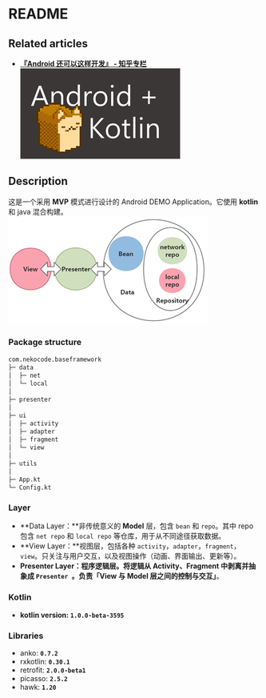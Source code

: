 # README

## Related articles
- [**『Android 还可以这样开发』 - 知乎专栏**](http://zhuanlan.zhihu.com/kotandroid)  
![](art/logo.png)

## Description
这是一个采用 **MVP** 模式进行设计的 Android DEMO Application。它使用 **kotlin** 和 java 混合构建。
![](art/layer.png)

### Package structure
```
com.nekocode.baseframework
├─ data
│  ├─ net
│  └─ local
│ 
├─ presenter
│ 
├─ ui
│  ├─ activity
│  ├─ adapter
│  ├─ fragment
│  └─ view
│ 
├─ utils
│ 
├─ App.kt
└─ Config.kt
```

### Layer
- **Data Layer：**非传统意义的 **Model** 层，包含 `bean` 和 `repo`。其中 repo 包含 `net repo` 和 `local repo` 等仓库，用于从不同途径获取数据。
- **View Layer：**视图层，包括各种 `activity`，`adapter`，`fragment`，`view`。只关注与用户交互，以及视图操作（动画、界面输出、更新等）。
- **Presenter Layer：**程序逻辑层。将逻辑从 Activity、Fragment 中剥离并抽象成 `Presenter `。负责**「View 与 Model 层之间的控制与交互」**。



### Kotlin
- **kotlin version: `1.0.0-beta-3595`**


### Libraries
- anko: **`0.7.2`**
- rxkotlin: **`0.30.1`**
- retrofit: **`2.0.0-beta1`**
- picasso: **`2.5.2`**
- hawk: **`1.20`**

